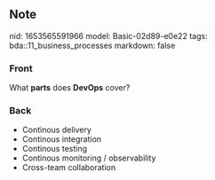 ## Note
nid: 1653565591966
model: Basic-02d89-e0e22
tags: bda::11_business_processes
markdown: false

### Front
What <b>parts</b> does <b>DevOps</b> cover?

### Back
<ul>
  <li>Continous delivery
  <li>Continous integration
  <li>Continous testing
  <li>Continous monitoring / observability
  <li>Cross-team collaboration
</ul>
